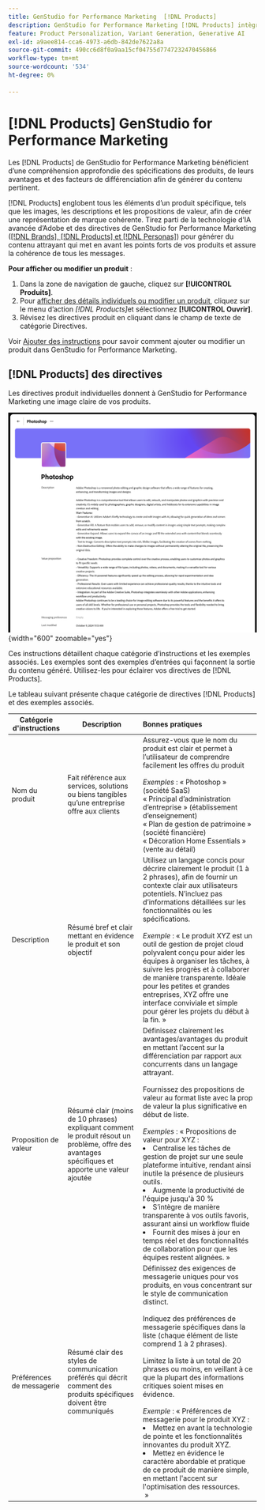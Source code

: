 ```yaml
---
title: GenStudio for Performance Marketing  [!DNL Products]
description: GenStudio for Performance Marketing [!DNL Products] intègre tous les aspects de votre produit (images, descriptions et propositions de valeur) afin de créer un contenu pertinent qui met en évidence les points forts du produit et maintient la cohérence des messages du produit.
feature: Product Personalization, Variant Generation, Generative AI
exl-id: a9aee814-cca6-4973-a6db-842de7622a8a
source-git-commit: 490cc6d8f0a9aa15cf04755d7747232470456866
workflow-type: tm+mt
source-wordcount: '534'
ht-degree: 0%

---
```


# [!DNL Products] GenStudio for Performance Marketing

Les [!DNL Products] de GenStudio for Performance Marketing bénéficient d’une compréhension approfondie des spécifications des produits, de leurs avantages et des facteurs de différenciation afin de générer du contenu pertinent.

[!DNL Products] englobent tous les éléments d’un produit spécifique, tels que les images, les descriptions et les propositions de valeur, afin de créer une représentation de marque cohérente. Tirez parti de la technologie d’IA avancée d’Adobe et des directives de GenStudio for Performance Marketing ([[!DNL Brands],  [!DNL Products] et  [!DNL Personas]](/help/user-guide/guidelines/overview.md)) pour générer du contenu attrayant qui met en avant les points forts de vos produits et assure la cohérence de tous les messages.

**Pour afficher ou modifier un produit** :

1. Dans la zone de navigation de gauche, cliquez sur **[!UICONTROL Produits]**.
1. Pour [afficher des détails individuels ou modifier un produit](add-guidelines.md#manage-products), cliquez sur le menu d’action _[!DNL Products]_&#x200B;et sélectionnez **[!UICONTROL Ouvrir]**.
1. Révisez les directives produit en cliquant dans le champ de texte de catégorie Directives.

Voir [Ajouter des instructions](add-guidelines.md) pour savoir comment ajouter ou modifier un produit dans GenStudio for Performance Marketing.

## [!DNL Products] des directives

Les directives produit individuelles donnent à GenStudio for Performance Marketing une image claire de vos produits.

![Directives relatives aux produits](/help/assets/products.png){width="600" zoomable="yes"}

Ces instructions détaillent chaque catégorie d’instructions et les exemples associés. Les exemples sont des exemples d’entrées qui façonnent la sortie du contenu généré. Utilisez-les pour éclairer vos directives de [!DNL Products].

Le tableau suivant présente chaque catégorie de directives [!DNL Products] et des exemples associés.

| Catégorie d&#39;instructions | Description | Bonnes pratiques |
| ------------------| ----------------| :---------- |
| Nom du produit | Fait référence aux services, solutions ou biens tangibles qu’une entreprise offre aux clients | Assurez-vous que le nom du produit est clair et permet à l’utilisateur de comprendre facilement les offres du produit <br><br>_Exemples_ : « Photoshop » (société SaaS)<br> « Principal d’administration d’entreprise » (établissement d’enseignement)<br> « Plan de gestion de patrimoine » (société financière)<br> « Décoration Home Essentials » (vente au détail) |
| Description | Résumé bref et clair mettant en évidence le produit et son objectif | Utilisez un langage concis pour décrire clairement le produit (1 à 2 phrases), afin de fournir un contexte clair aux utilisateurs potentiels. N’incluez pas d’informations détaillées sur les fonctionnalités ou les spécifications.<br><br>_Exemple_ : « Le produit XYZ est un outil de gestion de projet cloud polyvalent conçu pour aider les équipes à organiser les tâches, à suivre les progrès et à collaborer de manière transparente. Idéale pour les petites et grandes entreprises, XYZ offre une interface conviviale et simple pour gérer les projets du début à la fin. » |
| Proposition de valeur | Résumé clair (moins de 10 phrases) expliquant comment le produit résout un problème, offre des avantages spécifiques et apporte une valeur ajoutée | Définissez clairement les avantages/avantages du produit en mettant l’accent sur la différenciation par rapport aux concurrents dans un langage attrayant.<br><br>Fournissez des propositions de valeur au format liste avec la prop de valeur la plus significative en début de liste.<br><br>_Exemples_ : « Propositions de valeur pour XYZ :<br><li>Centralise les tâches de gestion de projet sur une seule plateforme intuitive, rendant ainsi inutile la présence de plusieurs outils.</li><li>Augmente la productivité de l&#39;équipe jusqu&#39;à 30 %</li><li>S’intègre de manière transparente à vos outils favoris, assurant ainsi un workflow fluide</li><li>Fournit des mises à jour en temps réel et des fonctionnalités de collaboration pour que les équipes restent alignées. »</li> |
| Préférences de messagerie | Résumé clair des styles de communication préférés qui décrit comment des produits spécifiques doivent être communiqués | Définissez des exigences de messagerie uniques pour vos produits, en vous concentrant sur le style de communication distinct.<br><br>Indiquez des préférences de messagerie spécifiques dans la liste (chaque élément de liste comprend 1 à 2 phrases).<br><br>Limitez la liste à un total de 20 phrases ou moins, en veillant à ce que la plupart des informations critiques soient mises en évidence.<br><br>_Exemple_ : « Préférences de messagerie pour le produit XYZ :<li>Mettez en avant la technologie de pointe et les fonctionnalités innovantes du produit XYZ.</li><li>Mettez en évidence le caractère abordable et pratique de ce produit de manière simple, en mettant l&#39;accent sur l&#39;optimisation des ressources.</li> » |
